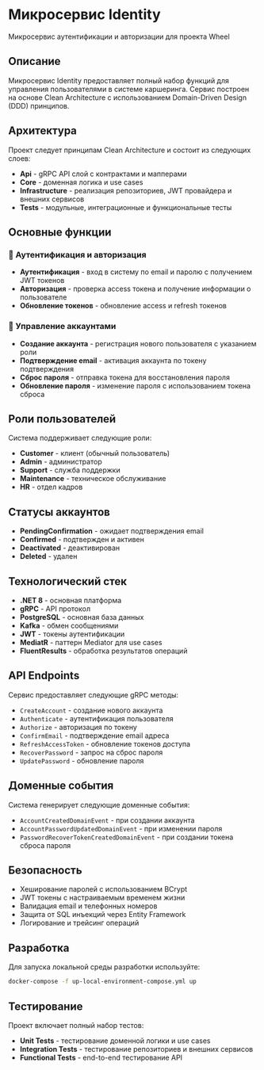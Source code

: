 # Микросервис Identity

Микросервис аутентификации и авторизации для проекта Wheel

## Описание

Микросервис Identity предоставляет полный набор функций для управления пользователями в системе каршеринга. Сервис построен на основе Clean Architecture с использованием Domain-Driven Design (DDD) принципов.

## Архитектура

Проект следует принципам Clean Architecture и состоит из следующих слоев:

- **Api** - gRPC API слой с контрактами и мапперами
- **Core** - доменная логика и use cases
- **Infrastructure** - реализация репозиториев, JWT провайдера и внешних сервисов
- **Tests** - модульные, интеграционные и функциональные тесты

## Основные функции

### 🔐 Аутентификация и авторизация
- **Аутентификация** - вход в систему по email и паролю с получением JWT токенов
- **Авторизация** - проверка access токена и получение информации о пользователе
- **Обновление токенов** - обновление access и refresh токенов

### 👤 Управление аккаунтами
- **Создание аккаунта** - регистрация нового пользователя с указанием роли
- **Подтверждение email** - активация аккаунта по токену подтверждения
- **Сброс пароля** - отправка токена для восстановления пароля
- **Обновление пароля** - изменение пароля с использованием токена сброса

## Роли пользователей

Система поддерживает следующие роли:
- **Customer** - клиент (обычный пользователь)
- **Admin** - администратор
- **Support** - служба поддержки
- **Maintenance** - техническое обслуживание
- **HR** - отдел кадров

## Статусы аккаунтов

- **PendingConfirmation** - ожидает подтверждения email
- **Confirmed** - подтвержден и активен
- **Deactivated** - деактивирован
- **Deleted** - удален

## Технологический стек

- **.NET 8** - основная платформа
- **gRPC** - API протокол
- **PostgreSQL** - основная база данных
- **Kafka** - обмен сообщениями
- **JWT** - токены аутентификации
- **MediatR** - паттерн Mediator для use cases
- **FluentResults** - обработка результатов операций

## API Endpoints

Сервис предоставляет следующие gRPC методы:

- `CreateAccount` - создание нового аккаунта
- `Authenticate` - аутентификация пользователя
- `Authorize` - авторизация по токену
- `ConfirmEmail` - подтверждение email адреса
- `RefreshAccessToken` - обновление токенов доступа
- `RecoverPassword` - запрос на сброс пароля
- `UpdatePassword` - обновление пароля

## Доменные события

Система генерирует следующие доменные события:
- `AccountCreatedDomainEvent` - при создании аккаунта
- `AccountPasswordUpdatedDomainEvent` - при изменении пароля
- `PasswordRecoverTokenCreatedDomainEvent` - при создании токена сброса пароля

## Безопасность

- Хеширование паролей с использованием BCrypt
- JWT токены с настраиваемым временем жизни
- Валидация email и телефонных номеров
- Защита от SQL инъекций через Entity Framework
- Логирование и трейсинг операций

## Разработка

Для запуска локальной среды разработки используйте:
```bash
docker-compose -f up-local-environment-compose.yml up
```

## Тестирование

Проект включает полный набор тестов:
- **Unit Tests** - тестирование доменной логики и use cases
- **Integration Tests** - тестирование репозиториев и внешних сервисов
- **Functional Tests** - end-to-end тестирование API



